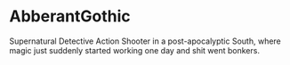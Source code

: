 # AbberantGothic

Supernatural Detective Action Shooter in a post-apocalyptic South, where magic just suddenly started working one day and shit went bonkers.  

